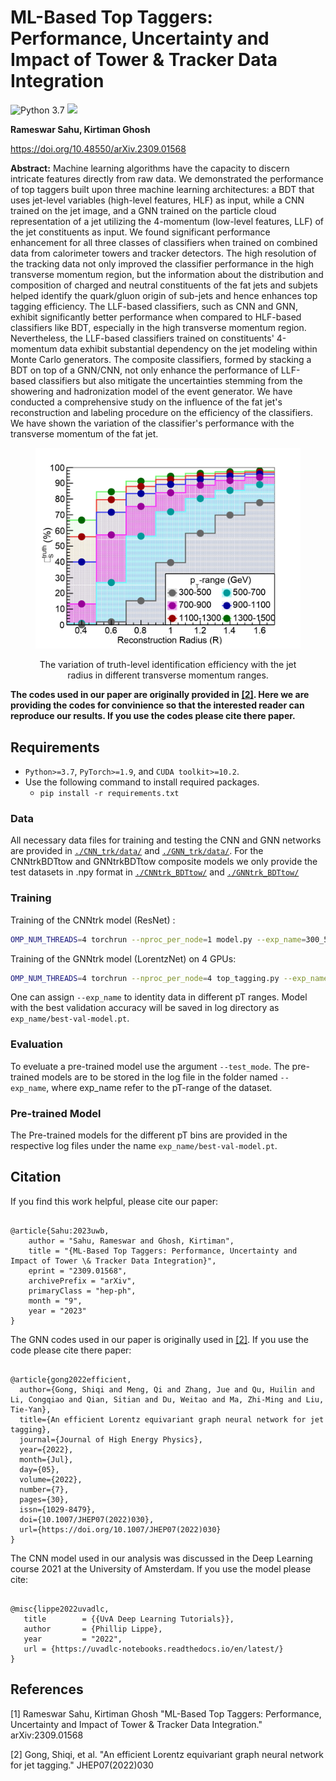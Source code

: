 # ML-Based Top Taggers: Performance, Uncertainty and Impact of Tower & Tracker Data Integration

![Python 3.7](https://img.shields.io/badge/python-3.7-brightgreen.svg?style=plastic&logo=python)
![](https://img.shields.io/badge/pytorch-1.9.1-brightgreen.svg?style=plastic&logo=pytorch)

<b>Rameswar Sahu, Kirtiman Ghosh</b>

https://doi.org/10.48550/arXiv.2309.01568

**Abstract:** Machine learning algorithms have the capacity to discern intricate features directly from raw data. We demonstrated the performance of top taggers built upon three machine learning architectures: a BDT that uses jet-level variables (high-level features, HLF) as input, while a CNN trained on the jet image, and a GNN trained on the particle cloud representation of a jet utilizing the 4-momentum (low-level features, LLF) of the jet constituents as input. We found significant performance enhancement for all three classes of classifiers when trained on combined data from calorimeter towers and tracker detectors. The high resolution of the tracking data not only improved the classifier performance in the high transverse momentum region, but the information about the distribution and composition of charged and neutral constituents of the fat jets and subjets helped identify the quark/gluon origin of sub-jets and hence enhances top tagging efficiency. The LLF-based classifiers, such as CNN and GNN, exhibit significantly better performance when compared to HLF-based classifiers like BDT, especially in the high transverse momentum region. Nevertheless, the LLF-based classifiers trained on constituents' 4-momentum data exhibit substantial dependency on the jet modeling within Monte Carlo generators. The composite classifiers, formed by stacking a BDT on top of a GNN/CNN, not only enhance the performance of LLF-based classifiers but also mitigate the uncertainties stemming from the showering and hadronization model of the event generator. We have conducted a comprehensive study on the influence of the fat jet's reconstruction and labeling procedure on the efficiency of the classifiers. We have shown the variation of the classifier's performance with the transverse momentum of the fat jet.

<figure>
<p align="center"><img src="./eff.jpg" alt="Tagging Efficiency" width="800"/></p>
<figcaption align = "center"> The variation of truth-level identification efficiency with the jet radius in different transverse momentum ranges. </figcaption>
</figure>


<b>The codes used in our paper are originally provided in [[2]](#References). Here we are providing the codes for convinience so that the interested reader can reproduce our results. If you use the codes please cite there paper.</b>

## Requirements
- `Python>=3.7`, `PyTorch>=1.9`, and `CUDA toolkit>=10.2`.
- Use the following command to install required packages.
    - ```pip install -r requirements.txt```


### Data
All necessary data files for training and testing the CNN and GNN networks are provided in [`./CNN_trk/data/`](./CNN_trk/data/) and [`./GNN_trk/data/`](./GNN_trk/data/). For the CNNtrkBDTtow and GNNtrkBDTtow composite models we only provide the test datasets in .npy format in [`./CNNtrk_BDTtow/`](./CNNtrk_BDTtow/) and [`./GNNtrk_BDTtow/`](./GNNtrk_BDTtow/)

### Training

Training of the CNNtrk model (ResNet) :

```sh
OMP_NUM_THREADS=4 torchrun --nproc_per_node=1 model.py --exp_name=300_500 --datadir='./data/300_500' --logdir='./logs/' --num_block 3 3 3 --hidden 16 32 64 --num_workers=4 --lr=0.001 --batch_size=32
```

Training of the GNNtrk model (LorentzNet) on 4 GPUs:

```sh
OMP_NUM_THREADS=4 torchrun --nproc_per_node=4 top_tagging.py --exp_name=300_500 --datadir='./data/300_500' --logdir='./logs/' --batch_size=16
```

One can assign `--exp_name` to identity data in different pT ranges. 
Model with the best validation accuracy will be saved in log directory as `exp_name/best-val-model.pt`.

### Evaluation
To eveluate a pre-trained model use the argument `--test_mode`. The pre-trained models are to be stored in the log file in the folder named `--exp_name`, where exp_name refer to the pT-range of the dataset.
### Pre-trained Model

The Pre-trained models for the different pT bins are provided in the respective log files under the name `exp_name/best-val-model.pt`.

## Citation
If you find this work helpful, please cite our paper:
```

@article{Sahu:2023uwb,
    author = "Sahu, Rameswar and Ghosh, Kirtiman",
    title = "{ML-Based Top Taggers: Performance, Uncertainty and Impact of Tower \& Tracker Data Integration}",
    eprint = "2309.01568",
    archivePrefix = "arXiv",
    primaryClass = "hep-ph",
    month = "9",
    year = "2023"
}
```
The GNN codes used in our paper is originally used in [[2]](#References). If you use the code please cite there paper:

```

@article{gong2022efficient,
  author={Gong, Shiqi and Meng, Qi and Zhang, Jue and Qu, Huilin and Li, Congqiao and Qian, Sitian and Du, Weitao and Ma, Zhi-Ming and Liu, Tie-Yan},
  title={An efficient Lorentz equivariant graph neural network for jet tagging},
  journal={Journal of High Energy Physics},
  year={2022},
  month={Jul},
  day={05},
  volume={2022},
  number={7},
  pages={30},
  issn={1029-8479},
  doi={10.1007/JHEP07(2022)030},
  url={https://doi.org/10.1007/JHEP07(2022)030}
}
```

The CNN model used in our analysis was discussed in the Deep Learning course 2021 at the University of Amsterdam. If you use the model please cite:

```

@misc{lippe2022uvadlc,
   title        = {{UvA Deep Learning Tutorials}},
   author       = {Phillip Lippe},
   year         = "2022",
   url = {https://uvadlc-notebooks.readthedocs.io/en/latest/}
}
```

## References
[1] Rameswar Sahu, Kirtiman Ghosh "ML-Based Top Taggers: Performance, Uncertainty and Impact of Tower & Tracker Data Integration." arXiv:2309.01568 

[2] Gong, Shiqi, et al. "An efficient Lorentz equivariant graph neural network for jet tagging." JHEP07(2022)030
